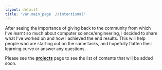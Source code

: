 ```yaml
---
layout: default
title: "var.main_page  //intentional"
---
```


After seeing the importance of giving back to the community from which I've learnt so much about computer science/engineering, I decided to share what I've worked on and how I achieved the end results. This will help people who are starting out on the same tasks, and hopefully flatten their learning curve or answer any questions.

Please see the **[projects](/projects)** page to see the list of contents that will be added soon.
